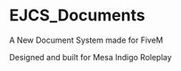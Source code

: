 # EJCS_Documents

A New Document System made for FiveM

Designed and built for Mesa Indigo Roleplay 
